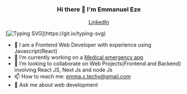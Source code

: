 <h3 align="center"> Hi there 👋 I'm Emmanuel Eze</h3>

<p align="center">
  <a href="https://www.linkedin.com/in/eze-emmanuel-355897237/">LinkedIn</a>
</p>

[![Typing SVG](https://readme-typing-svg.herokuapp.com?font=comfortaa&color=016EEA&display=flex&justify-content=center&size=24&lines=Welcome+to+my+github;I+am+a+Frontend+Developer,;and+Aspiring+FullStack+Developer.;Nice+to+meet+you!...)](https://git.io/typing-svg)

- 🔭 I am a Frontend Web Developer with experience using Javascript(React)
- 🌱 I’m currently working on a <a href="https://emken.vercel.app/">Medical emergency app</a>
- 👯 I’m looking to collaborate on Web Projects(Frontend and Backend) involving React JS, Next Js and node Js
- 📫 How to reach me: emma.c.techy@gmail.com
- 💬 Ask me about web development

